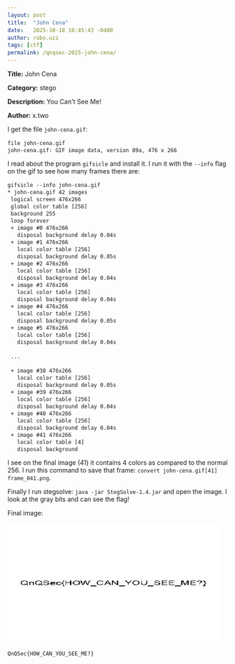 ```yaml
---
layout: post
title:  "John Cena"
date:   2025-10-18 16:45:43 -0400
author: robo.uzi
tags: [ctf]
permalink: /qnqsec-2025-john-cena/
---
```


**Title:** John Cena

**Category:** stego

**Description:** You Can't See Me!

**Author:** x.two

I get the file `john-cena.gif`:
```shell
file john-cena.gif  
john-cena.gif: GIF image data, version 89a, 476 x 266
```

I read about the program `gifsicle` and install it. I run it with the `--info` flag on the gif to see how many frames there are:
```shell
gifsicle --info john-cena.gif  
* john-cena.gif 42 images  
 logical screen 476x266  
 global color table [256]  
 background 255  
 loop forever  
 + image #0 476x266  
   disposal background delay 0.04s  
 + image #1 476x266  
   local color table [256]  
   disposal background delay 0.05s  
 + image #2 476x266  
   local color table [256]  
   disposal background delay 0.04s  
 + image #3 476x266  
   local color table [256]  
   disposal background delay 0.04s  
 + image #4 476x266  
   local color table [256]  
   disposal background delay 0.05s  
 + image #5 476x266  
   local color table [256]  
   disposal background delay 0.04s  
 
 ...
   
 + image #38 476x266  
   local color table [256]  
   disposal background delay 0.05s  
 + image #39 476x266  
   local color table [256]  
   disposal background delay 0.04s  
 + image #40 476x266  
   local color table [256]  
   disposal background delay 0.04s  
 + image #41 476x266  
   local color table [4]  
   disposal background
```

I see on the final image (41) it contains 4 colors as compared to the normal 256. I run this command to save that frame: `convert john-cena.gif[41] frame_041.png`.

Finally I run stegsolve: `java -jar StegSolve-1.4.jar` and open the image. I look at the gray bits and can see the flag!

Final image:

![Alt text](/images/solved.jpg)

`QnQSec{HOW_CAN_YOU_SEE_ME?}`